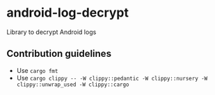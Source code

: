 # android-log-decrypt
Library to decrypt Android logs

## Contribution guidelines
* Use `cargo fmt`
* Use `cargo clippy -- -W clippy::pedantic -W clippy::nursery -W clippy::unwrap_used -W clippy::cargo`